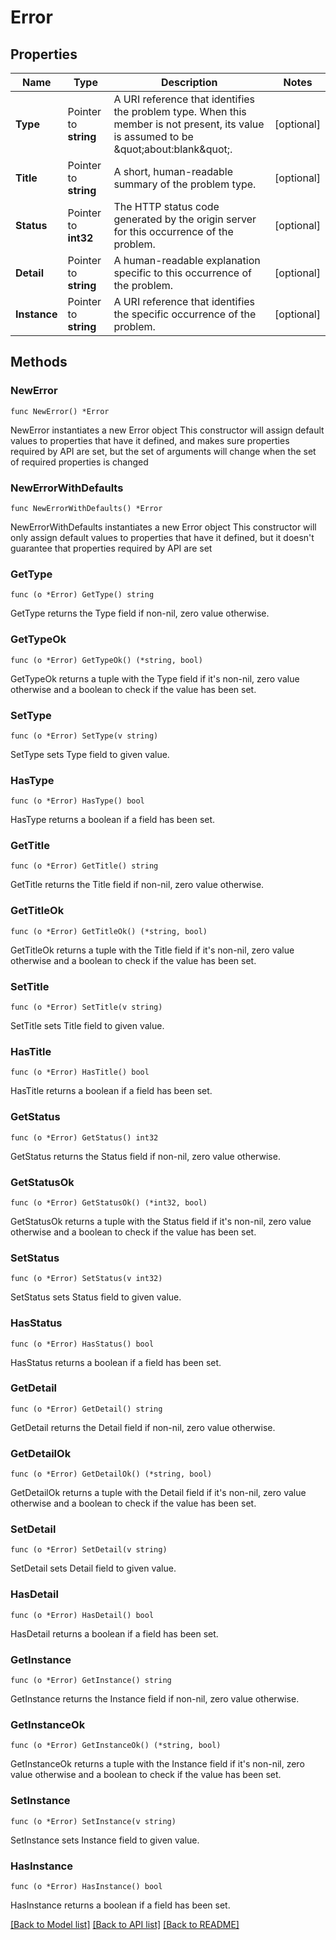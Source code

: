 # Error

## Properties

Name | Type | Description | Notes
------------ | ------------- | ------------- | -------------
**Type** | Pointer to **string** | A URI reference that identifies the problem type. When this member is not present, its value is assumed to be \&quot;about:blank\&quot;. | [optional] 
**Title** | Pointer to **string** | A short, human-readable summary of the problem type. | [optional] 
**Status** | Pointer to **int32** | The HTTP status code generated by the origin server for this occurrence of the problem. | [optional] 
**Detail** | Pointer to **string** | A human-readable explanation specific to this occurrence of the problem. | [optional] 
**Instance** | Pointer to **string** | A URI reference that identifies the specific occurrence of the problem. | [optional] 

## Methods

### NewError

`func NewError() *Error`

NewError instantiates a new Error object
This constructor will assign default values to properties that have it defined,
and makes sure properties required by API are set, but the set of arguments
will change when the set of required properties is changed

### NewErrorWithDefaults

`func NewErrorWithDefaults() *Error`

NewErrorWithDefaults instantiates a new Error object
This constructor will only assign default values to properties that have it defined,
but it doesn't guarantee that properties required by API are set

### GetType

`func (o *Error) GetType() string`

GetType returns the Type field if non-nil, zero value otherwise.

### GetTypeOk

`func (o *Error) GetTypeOk() (*string, bool)`

GetTypeOk returns a tuple with the Type field if it's non-nil, zero value otherwise
and a boolean to check if the value has been set.

### SetType

`func (o *Error) SetType(v string)`

SetType sets Type field to given value.

### HasType

`func (o *Error) HasType() bool`

HasType returns a boolean if a field has been set.

### GetTitle

`func (o *Error) GetTitle() string`

GetTitle returns the Title field if non-nil, zero value otherwise.

### GetTitleOk

`func (o *Error) GetTitleOk() (*string, bool)`

GetTitleOk returns a tuple with the Title field if it's non-nil, zero value otherwise
and a boolean to check if the value has been set.

### SetTitle

`func (o *Error) SetTitle(v string)`

SetTitle sets Title field to given value.

### HasTitle

`func (o *Error) HasTitle() bool`

HasTitle returns a boolean if a field has been set.

### GetStatus

`func (o *Error) GetStatus() int32`

GetStatus returns the Status field if non-nil, zero value otherwise.

### GetStatusOk

`func (o *Error) GetStatusOk() (*int32, bool)`

GetStatusOk returns a tuple with the Status field if it's non-nil, zero value otherwise
and a boolean to check if the value has been set.

### SetStatus

`func (o *Error) SetStatus(v int32)`

SetStatus sets Status field to given value.

### HasStatus

`func (o *Error) HasStatus() bool`

HasStatus returns a boolean if a field has been set.

### GetDetail

`func (o *Error) GetDetail() string`

GetDetail returns the Detail field if non-nil, zero value otherwise.

### GetDetailOk

`func (o *Error) GetDetailOk() (*string, bool)`

GetDetailOk returns a tuple with the Detail field if it's non-nil, zero value otherwise
and a boolean to check if the value has been set.

### SetDetail

`func (o *Error) SetDetail(v string)`

SetDetail sets Detail field to given value.

### HasDetail

`func (o *Error) HasDetail() bool`

HasDetail returns a boolean if a field has been set.

### GetInstance

`func (o *Error) GetInstance() string`

GetInstance returns the Instance field if non-nil, zero value otherwise.

### GetInstanceOk

`func (o *Error) GetInstanceOk() (*string, bool)`

GetInstanceOk returns a tuple with the Instance field if it's non-nil, zero value otherwise
and a boolean to check if the value has been set.

### SetInstance

`func (o *Error) SetInstance(v string)`

SetInstance sets Instance field to given value.

### HasInstance

`func (o *Error) HasInstance() bool`

HasInstance returns a boolean if a field has been set.


[[Back to Model list]](../README.md#documentation-for-models) [[Back to API list]](../README.md#documentation-for-api-endpoints) [[Back to README]](../README.md)


